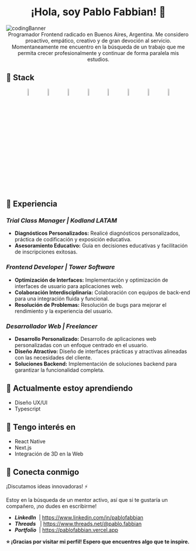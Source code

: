<h1 align="center"><strong> ¡Hola, soy Pablo Fabbian! 👋</strong></h1>

 <img src="https://i.imgur.com/Fz2rxoH.png" alt="codingBanner">

<div align="center">Programador Frontend radicado en Buenos Aires, Argentina. Me considero proactivo, empático, creativo y de gran devoción al servicio.</div>
<div align="center">Momentaneamente me encuentro en la búsqueda de un trabajo que me permita crecer profesionalmente y continuar de forma paralela mis estudios.</div>

## 🚀 Stack

<p float="left" align="center">
 
  <img src="https://i.imgur.com/V0KijnG.png" alt="Figma" width="7%">
  &nbsp;&nbsp;&nbsp;
  <img src="https://i.imgur.com/s8xEsBD.png" alt="React Js" width="7%">
  &nbsp;&nbsp;&nbsp;
  <img src="https://imgur.com/QPURzHS.png" alt="JavaScript" width="7%">
  &nbsp;&nbsp;&nbsp;
  <img src="https://imgur.com/xiTRp8L.png" alt="HTML" width="7%">
  &nbsp;&nbsp;&nbsp;
  <img src="https://imgur.com/5b3elD4.png" alt="CSS" width="7%">
  &nbsp;&nbsp;&nbsp;
  <img src="https://i.imgur.com/ezaPYYQ.png" alt="Git" width="7%">
  &nbsp;&nbsp;&nbsp;
  <img src="https://i.imgur.com/nB8BcP9.png" alt="Tailwind" width="7%">
  &nbsp;&nbsp;&nbsp;
  <img src="https://i.imgur.com/RUDJq4j.png" alt="GSAP" width="7%">
</p>

## 💼 Experiencia

### **_Trial Class Manager | Kodland LATAM_**
- **Diagnósticos Personalizados:** Realicé diagnósticos personalizados, práctica de codificación y exposición educativa.
- **Asesoramiento Educativo:** Guía en decisiones educativas y facilitación de inscripciones exitosas.

### **_Frontend Developer | Tower Software_**
- **Optimización de Interfaces:** Implementación y optimización de interfaces de usuario para aplicaciones web.
- **Colaboración Interdisciplinaria:** Colaboración con equipos de back-end para una integración fluida y funcional.
- **Resolución de Problemas:** Resolución de bugs para mejorar el rendimiento y la experiencia del usuario.

### **_Desarrollador Web | Freelancer_**
- **Desarrollo Personalizado:** Desarrollo de aplicaciones web personalizadas con un enfoque centrado en el usuario.
- **Diseño Atractivo:** Diseño de interfaces prácticas y atractivas alineadas con las necesidades del cliente.
- **Soluciones Backend:** Implementación de soluciones backend para garantizar la funcionalidad completa.


 ## 🌱 Actualmente estoy aprendiendo

  - Diseño UX/UI
  - Typescript

## 🍃 Tengo interés en

- React Native
- Next.js
- Integración de 3D en la Web

## 🤝 Conecta conmigo

¡Discutamos ideas innovadoras! ⚡

  Estoy en la búsqueda de un mentor activo, así que si te gustaría un compañero, ¡no dudes en escribirme!

- **_LinkedIn_** &nbsp;| https://www.linkedin.com/in/pablofabbian
- **_Threads_** &nbsp;&nbsp;| https://www.threads.net/@pablo.fabbian
- **_Portfolio_** &nbsp;| https://pablofabbian.vercel.app



**⭐️ ¡Gracias por visitar mi perfil! Espero que encuentres algo que te inspire.**
